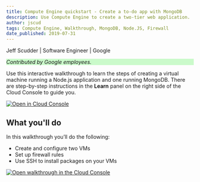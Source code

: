 ```yaml
---
title: Compute Engine quickstart - Create a to-do app with MongoDB
description: Use Compute Engine to create a two-tier web application.
author: jscud
tags: Compute Engine, Walkthrough, MongoDB, Node.JS, Firewall
date_published: 2019-07-31
---
```


Jeff Scudder‎  | Software Engineer | Google

<p style="background-color:#CAFACA;"><i>Contributed by Google employees.</i></p>


Use this interactive walkthrough to learn the steps of creating a virtual 
machine running a Node.js application and one running MongoDB. There are 
step-by-step instructions in the **Learn** panel on the right side of the Cloud 
Console to guide you.

[![Open in Cloud Console](https://walkthroughs.googleusercontent.com/tutorial/resources/open-in-console-button.svg)](https://console.cloud.google.com/getting-started?walkthrough_tutorial_id=compute_quickstart)


## What you'll do

In this walkthrough you’ll do the following:

* Create and configure two VMs
* Set up firewall rules
* Use SSH to install packages on your VMs

[![Open walkthrough in the Cloud Console](https://storage.googleapis.com/gcp-community/tutorials/compute-quickstart/tutorial.png)](https://console.cloud.google.com/getting-started?walkthrough_tutorial_id=bigquery_import_data_from_cloud_storage)
